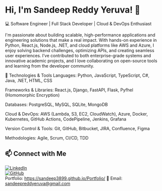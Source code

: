 # Hi, I'm Sandeep Reddy Yeruva! 👋

💻 Software Engineer | Full Stack Developer | Cloud & DevOps Enthusiast  

I'm passionate about building scalable, high-performance applications and engineering solutions that make a real impact. With hands-on experience in Python, React.js, Node.js, .NET, and cloud platforms like AWS and Azure, I enjoy solving backend challenges, optimizing APIs, and creating seamless user experiences. I’ve contributed to both enterprise-grade systems and innovative academic projects, and I love collaborating on open-source tools and learning from the developer community.

🔧 Technologies & Tools
Languages: Python, JavaScript, TypeScript, C#, Java, .NET, HTML, CSS

Frameworks & Libraries: React.js, Django, FastAPI, Flask, Pyfhel (Homomorphic Encryption)

Databases: PostgreSQL, MySQL, SQLite, MongoDB

Cloud & DevOps: AWS (Lambda, S3, EC2, CloudWatch), Azure, Docker, Kubernetes, GitHub Actions, CodePipeline, Jenkins, Grafana

Version Control & Tools: Git, GitHub, Bitbucket, JIRA, Confluence, Figma

Methodologies: Agile, Scrum, CI/CD, TDD

## 📫 Connect with Me  
[![LinkedIn](https://img.shields.io/badge/LinkedIn-blue?style=flat&logo=linkedin)](https://www.linkedin.com/in/sandeep-reddy-yeruva-774a26209/)  
[![GitHub](https://img.shields.io/badge/GitHub-black?style=flat&logo=github)](https://github.com/Sandeep3899)  
Portfolio: https://sandeep3899.github.io/Portfolio/
📩 Email: sandeepreddyeruva@gmail.com  
